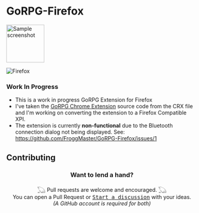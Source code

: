 # GoRPG-Firefox


<div align="left">
    <img src="https://images2.imgbox.com/c3/05/DIdEzaej_o.png" alt="Sample screenshot" width="100" height="100">
</div>


![Firefox](https://img.shields.io/badge/Firefox-FF7139?style=for-the-badge&logo=Firefox-Browser&logoColor=white)

### Work In Progress
- This is a work in progress GoRPG Extension for Firefox
- I've taken the [GoRPG Chrome Extension](https://chrome.google.com/webstore/detail/gorpg/aiocjnejgjkfolnbpjpjapogcocadlol) source code from the CRX file and I'm working on converting the extension to a Firefox Compatible XPI. 
- The extension is currently **non-functional** due to the Bluetooth connection dialog not being displayed. See: https://github.com/FroggMaster/GoRPG-Firefox/issues/1

<!-- DO NOT MODIFY BELOW -->
## Contributing
<h3 align="center">Want to lend a hand?</h3>
<div align="center">
  𓆏 Pull requests are welcome and encouraged. 𓆏<br>
  You can open a Pull Request or <kbd><a href="https://github.com/FroggMaster/GoRPG-Firefox/discussions">Start a discussion</a></kbd> with your ideas.<br>
  <em>(A GitHub account is required for both)</em> 
</div>
